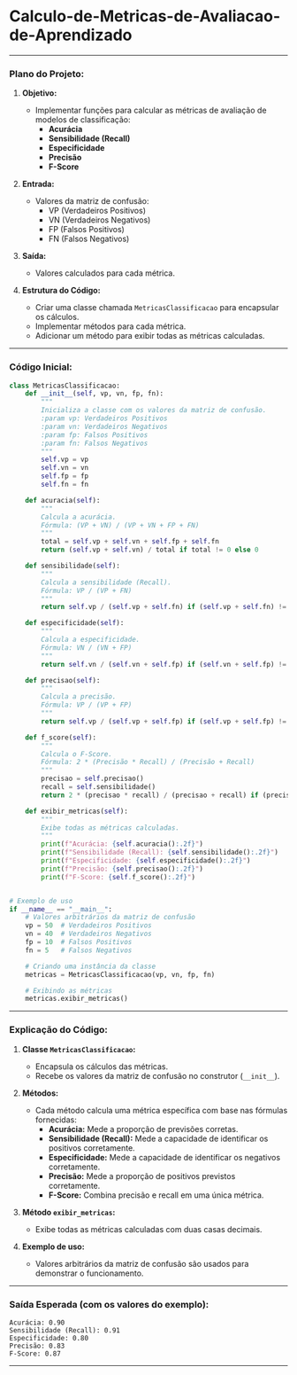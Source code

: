 # Calculo-de-Metricas-de-Avaliacao-de-Aprendizado

---

### **Plano do Projeto:**
1. **Objetivo:**
   - Implementar funções para calcular as métricas de avaliação de modelos de classificação:
     - **Acurácia**
     - **Sensibilidade (Recall)**
     - **Especificidade**
     - **Precisão**
     - **F-Score**

2. **Entrada:**
   - Valores da matriz de confusão:
     - VP (Verdadeiros Positivos)
     - VN (Verdadeiros Negativos)
     - FP (Falsos Positivos)
     - FN (Falsos Negativos)

3. **Saída:**
   - Valores calculados para cada métrica.

4. **Estrutura do Código:**
   - Criar uma classe chamada `MetricasClassificacao` para encapsular os cálculos.
   - Implementar métodos para cada métrica.
   - Adicionar um método para exibir todas as métricas calculadas.

---

### **Código Inicial:**

```python
class MetricasClassificacao:
    def __init__(self, vp, vn, fp, fn):
        """
        Inicializa a classe com os valores da matriz de confusão.
        :param vp: Verdadeiros Positivos
        :param vn: Verdadeiros Negativos
        :param fp: Falsos Positivos
        :param fn: Falsos Negativos
        """
        self.vp = vp
        self.vn = vn
        self.fp = fp
        self.fn = fn

    def acuracia(self):
        """
        Calcula a acurácia.
        Fórmula: (VP + VN) / (VP + VN + FP + FN)
        """
        total = self.vp + self.vn + self.fp + self.fn
        return (self.vp + self.vn) / total if total != 0 else 0

    def sensibilidade(self):
        """
        Calcula a sensibilidade (Recall).
        Fórmula: VP / (VP + FN)
        """
        return self.vp / (self.vp + self.fn) if (self.vp + self.fn) != 0 else 0

    def especificidade(self):
        """
        Calcula a especificidade.
        Fórmula: VN / (VN + FP)
        """
        return self.vn / (self.vn + self.fp) if (self.vn + self.fp) != 0 else 0

    def precisao(self):
        """
        Calcula a precisão.
        Fórmula: VP / (VP + FP)
        """
        return self.vp / (self.vp + self.fp) if (self.vp + self.fp) != 0 else 0

    def f_score(self):
        """
        Calcula o F-Score.
        Fórmula: 2 * (Precisão * Recall) / (Precisão + Recall)
        """
        precisao = self.precisao()
        recall = self.sensibilidade()
        return 2 * (precisao * recall) / (precisao + recall) if (precisao + recall) != 0 else 0

    def exibir_metricas(self):
        """
        Exibe todas as métricas calculadas.
        """
        print(f"Acurácia: {self.acuracia():.2f}")
        print(f"Sensibilidade (Recall): {self.sensibilidade():.2f}")
        print(f"Especificidade: {self.especificidade():.2f}")
        print(f"Precisão: {self.precisao():.2f}")
        print(f"F-Score: {self.f_score():.2f}")


# Exemplo de uso
if __name__ == "__main__":
    # Valores arbitrários da matriz de confusão
    vp = 50  # Verdadeiros Positivos
    vn = 40  # Verdadeiros Negativos
    fp = 10  # Falsos Positivos
    fn = 5   # Falsos Negativos

    # Criando uma instância da classe
    metricas = MetricasClassificacao(vp, vn, fp, fn)

    # Exibindo as métricas
    metricas.exibir_metricas()
```

---

### **Explicação do Código:**
1. **Classe `MetricasClassificacao`:**
   - Encapsula os cálculos das métricas.
   - Recebe os valores da matriz de confusão no construtor (`__init__`).

2. **Métodos:**
   - Cada método calcula uma métrica específica com base nas fórmulas fornecidas:
     - **Acurácia:** Mede a proporção de previsões corretas.
     - **Sensibilidade (Recall):** Mede a capacidade de identificar os positivos corretamente.
     - **Especificidade:** Mede a capacidade de identificar os negativos corretamente.
     - **Precisão:** Mede a proporção de positivos previstos corretamente.
     - **F-Score:** Combina precisão e recall em uma única métrica.

3. **Método `exibir_metricas`:**
   - Exibe todas as métricas calculadas com duas casas decimais.

4. **Exemplo de uso:**
   - Valores arbitrários da matriz de confusão são usados para demonstrar o funcionamento.

---

### **Saída Esperada (com os valores do exemplo):**
```
Acurácia: 0.90
Sensibilidade (Recall): 0.91
Especificidade: 0.80
Precisão: 0.83
F-Score: 0.87
```

---
